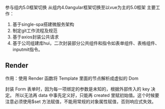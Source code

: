 参与组内5.0框架切换
从组内4.0angular框架切换至以vue为主的5.0框架
主要工作：
1. 基于single-spa搭建微服务架构
2. 制定git工作流程及规范
3. 基于axios封装公共请求
4. 基于公司组建库hui，二次封装部分公共组件和指令如表单组件、表格组件、inputmit指令。


## Render

作用：使用 Render 函数将 Template 里面的节点解析成虚拟的 Dom

封装 Form 表单时，因为每一项绑定的参数是未知的，根据外部传入的 key 决定。
所以无法再 data 中事先定义好，只能再 created 里赋初始值。这个时候要注意必须使用\$set 方法赋值，不能用常规的对象属性赋值，否则响应式失效。


